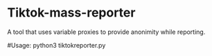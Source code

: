 # Tiktok-mass-reporter
A tool that uses variable proxies to provide anonimity while reporting.


#Usage:
python3 tiktokreporter.py
